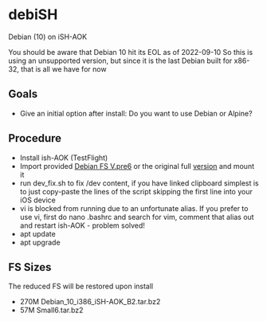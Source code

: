 # debiSH
Debian (10) on iSH-AOK

You should be aware that Debian 10 hit its EOL as of 2022-09-10 So this is using an unsupported version, but since it is the last Debian built for x86-32, that is all we have for now

## Goals

- Give an initial option after install: Do you want to use Debian or Alpine?


## Procedure

- Install ish-AOK (TestFlight)
- Import provided [Debian FS V.pre6](https://www.dropbox.com/s/kmsoc4m1xptvnn3/Debian10-ish-p6.tar.bz)
  or the original full [version](https://cdn.discordapp.com/attachments/778618184919285810/1024747602811551826/Debian_10_i386_iSH-AOK_B2.tar.bz2) and mount it
- run dev_fix.sh to fix /dev content, if you have linked clipboard simplest is to just copy-paste the lines of the script skipping the first line into your iOS device
- vi is blocked from running due to an unfortunate alias. If you prefer to use vi, first do nano .bashrc and search for vim, comment that alias out and restart ish-AOK - problem solved!
- apt update
- apt upgrade

## FS Sizes

The reduced FS will be restored upon install

- 270M Debian_10_i386_iSH-AOK_B2.tar.bz2
- 57M  Small6.tar.bz2

